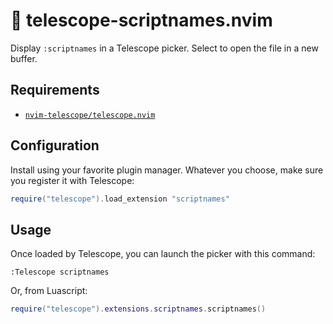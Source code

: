 # 🔭 telescope-scriptnames.nvim

Display `:scriptnames` in a Telescope picker. Select to open the file in a new buffer.

## Requirements

- [`nvim-telescope/telescope.nvim`](https://github.com/nvim-telescope/telescope.nvim)

## Configuration

Install using your favorite plugin manager. Whatever you choose, make sure you register it with Telescope:

```lua
require("telescope").load_extension "scriptnames"
```

## Usage

Once loaded by Telescope, you can launch the picker with this command:

```
:Telescope scriptnames
```

Or, from Luascript:

```lua
require("telescope").extensions.scriptnames.scriptnames()
```
